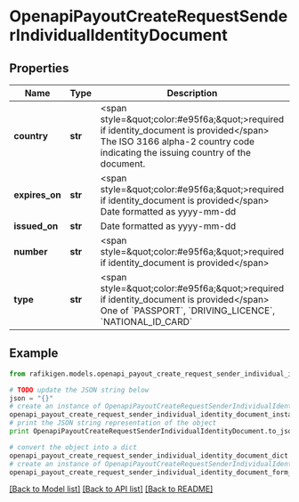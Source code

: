 # OpenapiPayoutCreateRequestSenderIndividualIdentityDocument


## Properties
Name | Type | Description | Notes
------------ | ------------- | ------------- | -------------
**country** | **str** | &lt;span style&#x3D;\&quot;color:#e95f6a;\&quot;&gt;required if identity_document is provided&lt;/span&gt;  The ISO 3166 alpha-2 country code indicating the issuing country of the document. | [optional] 
**expires_on** | **str** | &lt;span style&#x3D;\&quot;color:#e95f6a;\&quot;&gt;required if identity_document is provided&lt;/span&gt;  Date formatted as yyyy-mm-dd | [optional] 
**issued_on** | **str** | Date formatted as yyyy-mm-dd | [optional] 
**number** | **str** | &lt;span style&#x3D;\&quot;color:#e95f6a;\&quot;&gt;required if identity_document is provided&lt;/span&gt; | [optional] 
**type** | **str** | &lt;span style&#x3D;\&quot;color:#e95f6a;\&quot;&gt;required if identity_document is provided&lt;/span&gt;  One of &#x60;PASSPORT&#x60;, &#x60;DRIVING_LICENCE&#x60;, &#x60;NATIONAL_ID_CARD&#x60; | [optional] 

## Example

```python
from rafikigen.models.openapi_payout_create_request_sender_individual_identity_document import OpenapiPayoutCreateRequestSenderIndividualIdentityDocument

# TODO update the JSON string below
json = "{}"
# create an instance of OpenapiPayoutCreateRequestSenderIndividualIdentityDocument from a JSON string
openapi_payout_create_request_sender_individual_identity_document_instance = OpenapiPayoutCreateRequestSenderIndividualIdentityDocument.from_json(json)
# print the JSON string representation of the object
print OpenapiPayoutCreateRequestSenderIndividualIdentityDocument.to_json()

# convert the object into a dict
openapi_payout_create_request_sender_individual_identity_document_dict = openapi_payout_create_request_sender_individual_identity_document_instance.to_dict()
# create an instance of OpenapiPayoutCreateRequestSenderIndividualIdentityDocument from a dict
openapi_payout_create_request_sender_individual_identity_document_form_dict = openapi_payout_create_request_sender_individual_identity_document.from_dict(openapi_payout_create_request_sender_individual_identity_document_dict)
```
[[Back to Model list]](../README.md#documentation-for-models) [[Back to API list]](../README.md#documentation-for-api-endpoints) [[Back to README]](../README.md)


